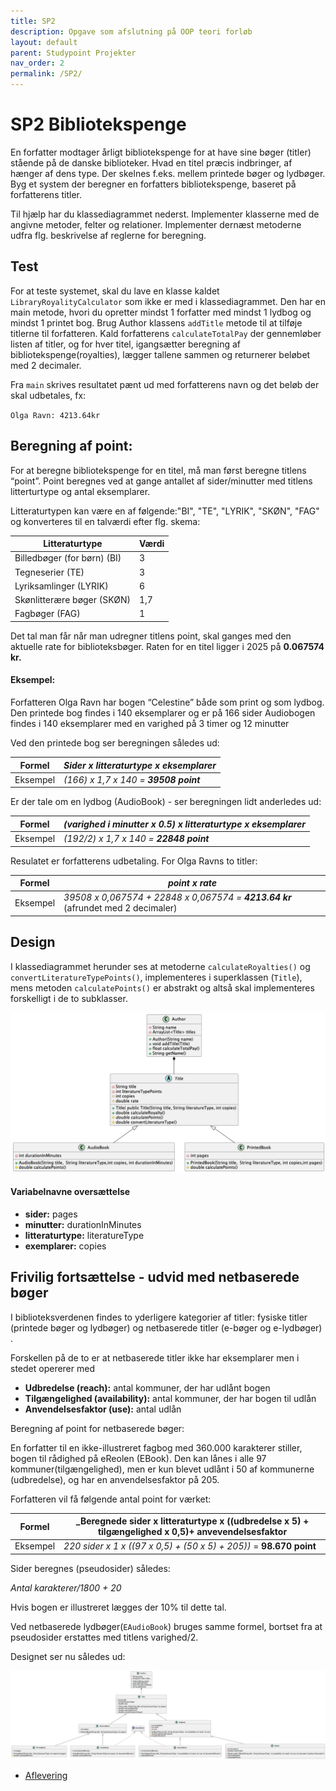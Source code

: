```yaml
---
title: SP2
description: Opgave som afslutning på OOP teori forløb
layout: default
parent: Studypoint Projekter
nav_order: 2
permalink: /SP2/
---
```


# SP2 Bibliotekspenge


En forfatter modtager årligt bibliotekspenge for at have sine bøger (titler) stående på de danske biblioteker. Hvad en titel præcis indbringer, af hænger af dens type.
Der skelnes f.eks. mellem printede bøger og lydbøger. Byg et system der beregner en forfatters bibliotekspenge, baseret på forfatterens titler.

Til hjælp har du klassediagrammet nederst. Implementer klasserne med de angivne metoder, felter og relationer. 
Implementer dernæst metoderne udfra flg. beskrivelse af reglerne for beregning.

## Test
For at teste systemet, skal du lave en klasse kaldet `LibraryRoyalityCalculator` som ikke er med i klassediagrammet. 
Den har en main metode, hvori du opretter mindst 1 forfatter med mindst 1 lydbog og mindst 1 printet bog.
Brug Author klassens `addTitle` metode til at tilføje titlerne til forfatteren. 
Kald forfatterens `calculateTotalPay` der gennemløber listen af titler, og for hver titel, igangsætter beregning af bibliotekspenge(royalties), lægger tallene sammen og returnerer beløbet med 2 decimaler.

Fra `main` skrives resultatet pænt ud med forfatterens navn og det beløb der skal udbetales, fx:

`Olga Ravn: 4213.64kr`

## Beregning af point:
For at beregne bibliotekspenge for en titel, må man først beregne titlens “point”.
Point beregnes ved at gange antallet af sider/minutter med titlens litterturtype og antal eksemplarer.

Litteraturtypen kan være en af følgende:"BI", "TE", "LYRIK", "SKØN", "FAG" og konverteres til en talværdi efter flg. skema:

|Litteraturtype | Værdi|
|---|---|
|Billedbøger (for børn) (BI)	| 3|
|Tegneserier (TE) | 	3|
|Lyriksamlinger (LYRIK) | 	6|
|Skønlitterære bøger  (SKØN) | 	1,7|
|Fagbøger (FAG) | 	1|

Det tal man får når man udregner titlens point, skal ganges med den aktuelle rate for biblioteksbøger.
Raten for en titel ligger i 2025 på **0.067574 kr.**



#### Eksempel:
Forfatteren Olga Ravn har bogen “Celestine” både som print og som lydbog.
Den printede bog findes i 140 eksemplarer og er på 166 sider
Audiobogen findes i 140 eksemplarer med en varighed på 3 timer og 12 minutter

Ved den printede bog ser beregningen således ud:

|Formel | _Sider x  litteraturtype x eksemplarer_  |
|--- |------------------------------------------|
|Eksempel | _(166)  x 1,7  x 140  = **39508 point**_ |

Er der tale om en lydbog (AudioBook) -  ser beregningen lidt anderledes ud:

| Formel | _(varighed i minutter x 0.5) x litteraturtype x eksemplarer_ |
|---|--------------------------------------------------------------|
| Eksempel | _(192/2)  x  1,7  x  140  = **22848 point**_                 |

Resulatet er forfatterens udbetaling. For Olga Ravns to titler:


| Formel   | _point x rate_                                                                    |
|----------|-----------------------------------------------------------------------------------|
| Eksempel | _39508 x 0,067574 + 22848 x 0,067574 = **4213.64 kr**_ (afrundet med 2 decimaler) |



## Design
I klassediagrammet herunder ses at metoderne  `calculateRoyalties()` og `convertLiteratureTypePoints()`, 
implementeres i superklassen (`Title`), mens metoden `calculatePoints()` er abstrakt og altså skal implementeres forskelligt i de to subklasser.

![image](assets/LibraryRoyalties_easy.png)


#### Variabelnavne oversættelse
 - **sider:** pages
 - **minutter:** durationInMinutes
 - **litteraturtype:** literatureType
 - **exemplarer:** copies



## Frivilig fortsættelse - udvid med netbaserede bøger

I biblioteksverdenen findes to yderligere kategorier af titler: fysiske titler (printede bøger og lydbøger) og netbaserede titler (e-bøger og e-lydbøger) .

Forskellen på de to er at netbaserede titler ikke har eksemplarer men i stedet opererer med

 - **Udbredelse (reach):**               antal kommuner, der har udlånt bogen
 - **Tilgængelighed (availability):** antal kommuner, der har bogen til udlån
 - **Anvendelsesfaktor (use):**      antal udlån

Beregning af point for netbaserede bøger:

En forfatter til en ikke-illustreret fagbog med 360.000 karakterer stiller, bogen til rådighed på eReolen (EBook). 
Den kan lånes i alle 97 kommuner(tilgængelighed), men er kun blevet udlånt i 50 af kommunerne (udbredelse), og har en anvendelsesfaktor på 205.

Forfatteren vil få følgende antal point for værket:

| Formel | _Beregnede sider x litteraturtype x ((udbredelse x 5) + tilgængelighed x 0,5)+ anvevendelsesfaktor |
| ---| --- |
| Eksempel | _220 sider x 1 x ((97  x 0,5) + (50 x 5) + 205))_ = **98.670 point** |

Sider beregnes (pseudosider) således: 

_Antal karakterer/1800 + 20_ 

Hvis bogen er illustreret lægges der 10% til dette tal.

Ved netbaserede lydbøger(`EAudioBook`) bruges samme formel, bortset fra at pseudosider erstattes med titlens varighed/2.

Designet ser nu således ud:



![image](assets/LibraryRoyalties_hard.png)



- [Aflevering](https://cphbusiness.mrooms.net/mod/assign/view.php?id=766002)